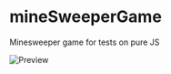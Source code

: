 # mineSweeperGame
Minesweeper game for tests on pure JS

![Preview](https://github.com/wbhaese/mineSweeperGame/blob/master/example.jpg)
